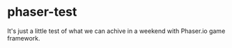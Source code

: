phaser-test
===========

It's just a little test of what we can achive in a weekend with Phaser.io game framework.
